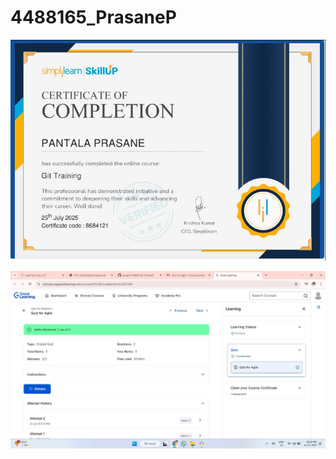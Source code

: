 # 4488165\_PrasaneP

![My Certificate](4488165_p/WhatsApp%20Image%202025-07-25%20at%2016.42.02_4d595db7.jpg "Certificate of Completion")

![My Second Image](prasane_p/WhatsApp%20Image%202025-07-24%20at%2020.38.57_767024fb.jpg "Certificate of Completion")